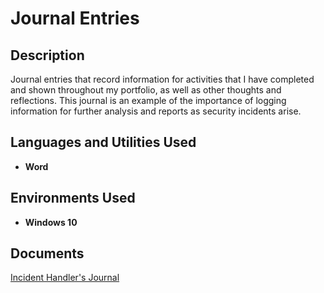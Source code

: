 <h1>Journal Entries </h1>

 

<h2>Description</h2>
Journal entries that record information for activities that I have completed and shown throughout my portfolio, as well as other thoughts and reflections. This journal is an example of the importance of logging information for further analysis and reports as security incidents arise.
<br />


<h2>Languages and Utilities Used</h2>

- <b>Word </b> 

<h2>Environments Used </h2>

- <b>Windows 10</b>

<h2>Documents </h2>

[Incident Handler's Journal](https://github.com/RyanSNCyberSec/RyanSNCyberSec/blob/main/Incident%20handler's%20journal.pdf) <br/>
